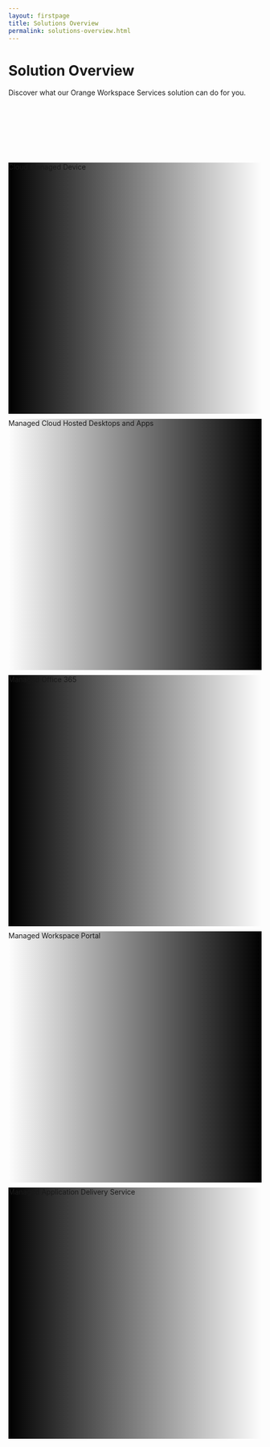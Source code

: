 ```yaml
---
layout: firstpage
title: Solutions Overview
permalink: solutions-overview.html
---
```


<style type="text/css">
    
    .jumbotron-height {
        height: 200px;

    }

    .jumbotron-height-20 {
        height: 10px;

    }

    .bgimg0 {
        background-image: linear-gradient(to left, rgba(0,0,0,0), rgba(0,0,0,1)), url('../images/cloud-managed-device-bg.png');
        background-position: center;
        background-size: cover;
        background-repeat: no-repeat;
        height: 500px;

    }

    .bgimg1 {
        background-image: linear-gradient(to right, rgba(0,0,0,0), rgba(0,0,0,1)), url('../images/managed-cloud-hosted-desktops-and-apps-bg.png');
        background-position: center;
        background-size: cover;
        background-repeat: no-repeat;
        height: 500px;

    }

    .bgimg2 {
        background-image: linear-gradient(to left, rgba(0,0,0,0), rgba(0,0,0,1)), url('../images/managed-office-365-bg.png');
        background-position: center;
        background-size: cover;
        background-repeat: no-repeat;
        height: 500px;

    }

    .bgimg3 {
        background-image: linear-gradient(to right, rgba(0,0,0,0), rgba(0,0,0,1)), url('../images/managed-workspace-portal.png');
        background-position: center;
        background-size: cover;
        background-repeat: no-repeat;
        height: 500px;

    }

    .bgimg4 {
        background-image: linear-gradient(to left, rgba(0,0,0,0), rgba(0,0,0,1)), url('../images/managed-application-delivery-service-bg.png');
        background-position: center;
        background-size: cover;
        background-repeat: no-repeat;
        height: 500px;

    }

</style>

<div class="jumbotron jumbotron-height">
    <div class="container">
        <h1>Solution Overview</h1>
        <p></p>        
        <p>Discover what our Orange Workspace Services solution can do for you.</p>
    </div>
</div>

<!-- Cloud Managed Device -->

<div class="jumbotron jumbotron-height bgimg0">
    <div class="container">
        <div class="col-md-6">
            <h7 class="header-light regular-pad">Cloud Managed Device</h7>
        </div>
        <div class="col-md-6">
        </div>
    </div>
</div>

<div class="jumbotron jumbotron-height-20"></div>

<!-- Managed Cloud Hosted Desktops and Apps -->

<div class="jumbotron jumbotron-height bgimg1">
    <div class="container">
        <div class="col-md-6">
        </div>
        <div class="col-md-6 text-right">
            <h7 class="header-light regular-pad">Managed Cloud Hosted Desktops and Apps</h7>
        </div>
    </div>
</div>

<div class="jumbotron jumbotron-height-20"></div>

<!-- Managed Office 365  -->

<div class="jumbotron jumbotron-height bgimg2">
    <div class="container">
        <div class="col-md-6">
            <h7 class="header-light regular-pad">Managed Office 365</h7>
        </div>
        <div class="col-md-6">
        </div>
    </div>
</div>

<div class="jumbotron jumbotron-height-20"></div>

<!-- Managed Workspace Portal -->

<div class="jumbotron jumbotron-height bgimg3">
    <div class="container">
        <div class="col-md-6">
        </div>
        <div class="col-md-6 text-right">
            <h7 class="header-light regular-pad">Managed Workspace Portal</h7>
        </div>
    </div>
</div>

<div class="jumbotron jumbotron-height-20"></div>

<!-- Managed Application Delivery Service  -->

<div class="jumbotron jumbotron-height bgimg4">
    <div class="container">
        <div class="col-md-6">
            <h7 class="header-light regular-pad">Managed Application Delivery Service</h7>
        </div>
        <div class="col-md-6">
        </div>
    </div>
</div>
